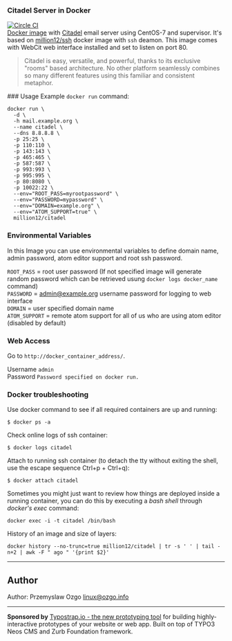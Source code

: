### Citadel Server in Docker  
[![Circle CI](https://circleci.com/gh/million12/docker-citadel/tree/master.svg?style=svg&circle-token=aac9a2809e0abdd64657d1d0f655997d017617f2)](https://circleci.com/gh/million12/docker-citadel/tree/master)  
[Docker image](https://hub.docker.com/r/million12/citadel) with [Citadel](http://www.citadel.org/doku.php) email server using CentOS-7 and supervisor. It's based on [million12/ssh](https://hub.docker.com/r/million12/ssh/) docker image with `ssh` deamon. This image comes with WebCit web interface installed and set to listen on port 80.

> Citadel is easy, versatile, and powerful, thanks to its exclusive "rooms" based architecture. No other platform seamlessly combines so many different features using this familiar and consistent metaphor.  

### Usage
Example `docker run` command:

    docker run \
      -d \
      -h mail.example.org \
      --name citadel \
      --dns 8.8.8.8 \
      -p 25:25 \
      -p 110:110 \
      -p 143:143 \
      -p 465:465 \
      -p 587:587 \
      -p 993:993 \
      -p 995:995 \
      -p 80:8080 \
      -p 10022:22 \
      --env="ROOT_PASS=myrootpassword" \
      --env="PASSWORD=mypassword" \
      --env="DOMAIN=example.org" \
      --env="ATOM_SUPPORT=true" \
      million12/citadel

### Environmental Variables
In this Image you can use environmental variables to define domain name, admin password, atom editor support and root ssh password.

`ROOT_PASS` = root user password (If not specified image will generate random password which can be retrieved usung `docker logs docker_name` command)  
`PASSWORD` = admin@example.org username password for logging to web interface  
`DOMAIN` = user specified domain name  
`ATOM_SUPPORT` = remote atom support for all of us who are using atom editor (disabled by default)

### Web Access
Go to `http://docker_container_address/`.  

Username `admin`  
Password `Password specified on docker run.`

### Docker troubleshooting


Use docker command to see if all required containers are up and running:

    $ docker ps -a

Check online logs of ssh container:

    $ docker logs citadel

Attach to running ssh container (to detach the tty without exiting the shell,
use the escape sequence Ctrl+p + Ctrl+q):

    $ docker attach citadel

Sometimes you might just want to review how things are deployed inside a running container, you can do this by executing a _bash shell_ through _docker's exec_ command:

    docker exec -i -t citadel /bin/bash

History of an image and size of layers:

    docker history --no-trunc=true million12/citadel | tr -s ' ' | tail -n+2 | awk -F " ago " '{print $2}'

---
## Author

Author: Przemyslaw Ozgo [linux@ozgo.info](mailto:linux@ozgo.info)

---

**Sponsored by** [Typostrap.io - the new prototyping tool](http://typostrap.io/) for building highly-interactive prototypes of your website or web app. Built on top of TYPO3 Neos CMS and Zurb Foundation framework.
